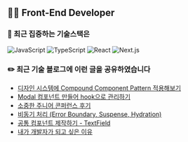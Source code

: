 ## 👨‍💻 **Front-End Developer**

### 🎯 최근 집중하는 기술스택은

<div>
  <img alt="JavaScript" src ="https://img.shields.io/badge/JavaScript-F7DF1E.svg?&style=for-the-badge&logo=JavaScript&logoColor=white"/>
  <img alt="TypeScript" src ="https://img.shields.io/badge/TypeScript-3178C6.svg?&style=for-the-badge&logo=TypeScript&logoColor=white"/>
  <img alt="React" src ="https://img.shields.io/badge/React-61DAFB.svg?&style=for-the-badge&logo=React&logoColor=white"/>
  <img alt="Next.js" src ="https://img.shields.io/badge/Next.js-000000.svg?&style=for-the-badge&logo=Next.js&logoColor=white"/>
</div>

### ✏️ 최근 기술 블로그에 이런 글을 공유하였습니다

- [디자인 시스템에 Compound Component Pattern 적용해보기](https://guesung.oopy.io/0a3d8d9d-111e-41bd-9bea-98d60a2ccd50)
- [Modal 컴포넌트 만들어 hook으로 관리하기](https://guesung.oopy.io/60d72272-9fba-487f-9ae7-3ab300eec305)
- [소중한 주니어 콘퍼런스 후기](https://peter-coding.tistory.com/371)
- [비동기 처리 (Error Boundary, Suspense, Hydration)](https://guesung.oopy.io/49831592-079b-41de-8f32-24bdfc913ab8)
- [공통 컴포넌트 제작하기 - TextField](https://guesung.oopy.io/4bc6d0a3-ffb4-47ba-877e-995f2db020df)
- [내가 개발자가 되고 싶은 이유](https://peter-coding.tistory.com/345)